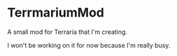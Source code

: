 # TerrmariumMod
A small mod for Terraria that I'm creating.

I won't be working on it for now because I'm really busy.
